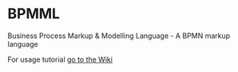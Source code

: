 # BPMML
Business Process Markup & Modelling Language - A BPMN markup language  

For usage tutorial [go to the Wiki](https://github.com/ttgeorgios/BPMML/blob/master/Documentation/advanced%20additions.pdf)
